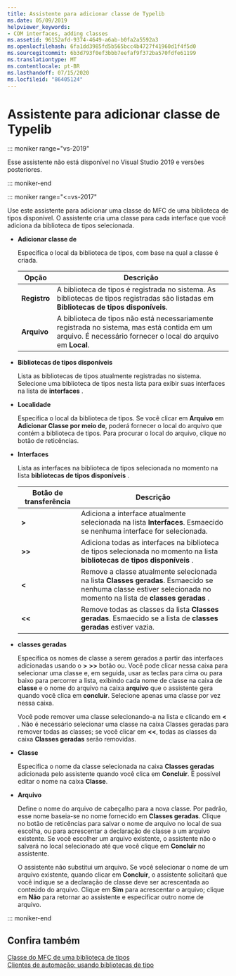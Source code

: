 ```yaml
---
title: Assistente para adicionar classe de Typelib
ms.date: 05/09/2019
helpviewer_keywords:
- COM interfaces, adding classes
ms.assetid: 96152afd-9374-4649-a6ab-b0fa2a5592a3
ms.openlocfilehash: 6fa1dd3985fd5b565bcc4b4727f41960d1f4f5d0
ms.sourcegitcommit: 6b3d793f0ef3bbb7eefaf9f372ba570fdfe61199
ms.translationtype: MT
ms.contentlocale: pt-BR
ms.lasthandoff: 07/15/2020
ms.locfileid: "86405124"
---
```

# <a name="add-class-from-typelib-wizard"></a>Assistente para adicionar classe de Typelib

::: moniker range="vs-2019"

Esse assistente não está disponível no Visual Studio 2019 e versões posteriores.

::: moniker-end

::: moniker range="<=vs-2017"

Use este assistente para adicionar uma classe do MFC de uma biblioteca de tipos disponível. O assistente cria uma classe para cada interface que você adiciona da biblioteca de tipos selecionada.

- **Adicionar classe de**

   Especifica o local da biblioteca de tipos, com base na qual a classe é criada.

   |Opção|Descrição|
   |------------|-----------------|
   |**Registro**|A biblioteca de tipos é registrada no sistema. As bibliotecas de tipos registradas são listadas em **Bibliotecas de tipos disponíveis**.|
   |**Arquivo**|A biblioteca de tipos não está necessariamente registrada no sistema, mas está contida em um arquivo. É necessário fornecer o local do arquivo em **Local**.|

- **Bibliotecas de tipos disponíveis**

   Lista as bibliotecas de tipos atualmente registradas no sistema. Selecione uma biblioteca de tipos nesta lista para exibir suas interfaces na lista de **interfaces** .

- **Localidade**

   Especifica o local da biblioteca de tipos. Se você clicar em **Arquivo** em **Adicionar Classe por meio de**, poderá fornecer o local do arquivo que contém a biblioteca de tipos. Para procurar o local do arquivo, clique no botão de reticências.

- **Interfaces**

   Lista as interfaces na biblioteca de tipos selecionada no momento na lista **bibliotecas de tipos disponíveis** .

   |Botão de transferência|Descrição|
   |---------------------|-----------------|
   |**>**|Adiciona a interface atualmente selecionada na lista **Interfaces**. Esmaecido se nenhuma interface for selecionada.|
   |**>>**|Adiciona todas as interfaces na biblioteca de tipos selecionada no momento na lista **bibliotecas de tipos disponíveis** .|
   |**\<**|Remove a classe atualmente selecionada na lista **Classes geradas**. Esmaecido se nenhuma classe estiver selecionada no momento na lista de **classes geradas** .|
   |**\<\<**|Remove todas as classes da lista **Classes geradas**. Esmaecido se a lista de **classes geradas** estiver vazia.|

- **classes geradas**

   Especifica os nomes de classe a serem gerados a partir das interfaces adicionadas usando o **>** **>>** botão ou. Você pode clicar nessa caixa para selecionar uma classe e, em seguida, usar as teclas para cima ou para baixo para percorrer a lista, exibindo cada nome de classe na caixa de **classe** e o nome do arquivo na caixa **arquivo** que o assistente gera quando você clica em **concluir**. Selecione apenas uma classe por vez nessa caixa.

   Você pode remover uma classe selecionando-a na lista e clicando em **<** . Não é necessário selecionar uma classe na caixa Classes geradas para remover todas as classes; se você clicar em **<<**, todas as classes da caixa **Classes geradas** serão removidas.

- **Classe**

   Especifica o nome da classe selecionada na caixa **Classes geradas** adicionada pelo assistente quando você clica em **Concluir**. É possível editar o nome na caixa **Classe**.

- **Arquivo**

   Define o nome do arquivo de cabeçalho para a nova classe. Por padrão, esse nome baseia-se no nome fornecido em **Classes geradas**. Clique no botão de reticências para salvar o nome de arquivo no local de sua escolha, ou para acrescentar a declaração de classe a um arquivo existente. Se você escolher um arquivo existente, o assistente não o salvará no local selecionado até que você clique em **Concluir** no assistente.

   O assistente não substitui um arquivo. Se você selecionar o nome de um arquivo existente, quando clicar em **Concluir**, o assistente solicitará que você indique se a declaração de classe deve ser acrescentada ao conteúdo do arquivo. Clique em **Sim** para acrescentar o arquivo; clique em **Não** para retornar ao assistente e especificar outro nome de arquivo.

::: moniker-end

## <a name="see-also"></a>Confira também

[Classe do MFC de uma biblioteca de tipos](../../mfc/reference/adding-an-mfc-class-from-a-type-library.md)<br/>
[Clientes de automação: usando bibliotecas de tipo](../../mfc/automation-clients-using-type-libraries.md)
